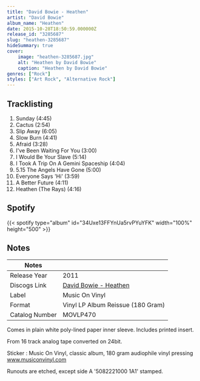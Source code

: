 ```yaml
---
title: "David Bowie - Heathen"
artist: "David Bowie"
album_name: "Heathen"
date: 2015-10-28T18:50:59.000000Z
release_id: "3285687"
slug: "heathen-3285687"
hideSummary: true
cover:
    image: "heathen-3285687.jpg"
    alt: "Heathen by David Bowie"
    caption: "Heathen by David Bowie"
genres: ["Rock"]
styles: ["Art Rock", "Alternative Rock"]
---
```


## Tracklisting
1. Sunday (4:45)
2. Cactus (2:54)
3. Slip Away (6:05)
4. Slow Burn (4:41)
5. Afraid (3:28)
6. I've Been Waiting For You (3:00)
7. I Would Be Your Slave (5:14)
8. I Took A Trip On A Gemini Spaceship (4:04)
9. 5.15 The Angels Have Gone (5:00)
10. Everyone Says 'Hi' (3:59)
11. A Better Future (4:11)
12. Heathen (The Rays) (4:16)


## Spotify
{{< spotify type="album" id="34Uxe13FFYnUa5rvPYuYFK" width="100%" height="500" >}}



## Notes
| Notes          |             |
| ---------------| ----------- |
| Release Year   | 2011 |
| Discogs Link   | [David Bowie - Heathen](https://www.discogs.com/release/3285687-David-Bowie-Heathen) |
| Label          | Music On Vinyl |
| Format         | Vinyl LP Album Reissue (180 Gram) |
| Catalog Number | MOVLP470 |

Comes in plain white poly-lined paper inner sleeve.
Includes printed insert.

From 16 track analog tape converted on 24bit.

Sticker : Music On Vinyl, classic album, 180 gram audiophile vinyl pressing
www.musiconvinyl.com

Runouts are etched, except side A '5082221000 1A1' stamped. 
